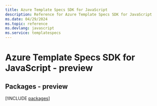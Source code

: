 ```yaml
---
title: Azure Template Specs SDK for JavaScript
description: Reference for Azure Template Specs SDK for JavaScript
ms.date: 04/29/2024
ms.topic: reference
ms.devlang: javascript
ms.service: templatespecs
---
```

# Azure Template Specs SDK for JavaScript - preview
## Packages - preview
[!INCLUDE [packages](template-specs-index.md)]